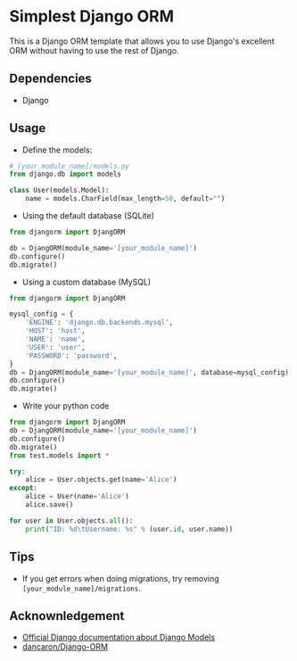 Simplest Django ORM
====
This is a Django ORM template that allows you to use Django's excellent ORM without having to use the rest of Django.

Dependencies
----
* Django

Usage
----

* Define the models:
```python
# [your_module_name]/models.py
from django.db import models

class User(models.Model):
    name = models.CharField(max_length=50, default="")

```

* Using the default database (SQLite)
```python
from djangorm import DjangORM

db = DjangORM(module_name='[your_module_name]')
db.configure()
db.migrate()

```

* Using a custom database (MySQL)
```python
from djangorm import DjangORM

mysql_config = {
    'ENGINE': 'django.db.backends.mysql',
    'HOST': 'host',
    'NAME': 'name',
    'USER': 'user',
    'PASSWORD': 'password',
}
db = DjangORM(module_name='[your_module_name]', database=mysql_config)
db.configure()
db.migrate()

```

* Write your python code
```python
from djangorm import DjangORM
db = DjangORM(module_name='[your_module_name]')
db.configure()
db.migrate()
from test.models import *

try:
    alice = User.objects.get(name='Alice')
except:
    alice = User(name='Alice')
    alice.save()

for user in User.objects.all():
    print("ID: %d\tUsername: %s" % (user.id, user.name))

```

Tips
----
* If you get errors when doing migrations, try removing `[your_module_name]/migrations`.

Acknownledgement
----
* [Official Django documentation about Django Models](https://docs.djangoproject.com/en/2.0/topics/db/models/)
* [dancaron/Django-ORM](https://github.com/dancaron/Django-ORM)
